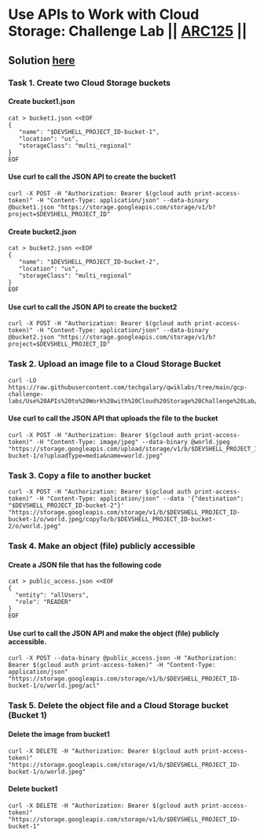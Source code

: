 # Use APIs to Work with Cloud Storage: Challenge Lab || [ARC125](https://www.cloudskillsboost.google/focuses/65991?parent=catalog) ||

## Solution [here]()

### Task 1. Create two Cloud Storage buckets ###
#### Create bucket1.json ####
```
cat > bucket1.json <<EOF
{  
   "name": "$DEVSHELL_PROJECT_ID-bucket-1",
   "location": "us",
   "storageClass": "multi_regional"
}
EOF
```
#### Use curl to call the JSON API to create the bucket1 ####
```
curl -X POST -H "Authorization: Bearer $(gcloud auth print-access-token)" -H "Content-Type: application/json" --data-binary @bucket1.json "https://storage.googleapis.com/storage/v1/b?project=$DEVSHELL_PROJECT_ID"
```

#### Create bucket2.json
```
cat > bucket2.json <<EOF
{  
   "name": "$DEVSHELL_PROJECT_ID-bucket-2",
   "location": "us",
   "storageClass": "multi_regional"
}
EOF
```
#### Use curl to call the JSON API to create the bucket2
```
curl -X POST -H "Authorization: Bearer $(gcloud auth print-access-token)" -H "Content-Type: application/json" --data-binary @bucket2.json "https://storage.googleapis.com/storage/v1/b?project=$DEVSHELL_PROJECT_ID"
```
### Task 2. Upload an image file to a Cloud Storage Bucket ###
```
curl -LO https://raw.githubusercontent.com/techgalary/qwiklabs/tree/main/gcp-challenge-labs/Use%20APIs%20to%20Work%20with%20Cloud%20Storage%20Challenge%20Lab/world.jpeg
```

#### Use curl to call the JSON API that uploads the file to the bucket
```
curl -X POST -H "Authorization: Bearer $(gcloud auth print-access-token)" -H "Content-Type: image/jpeg" --data-binary @world.jpeg "https://storage.googleapis.com/upload/storage/v1/b/$DEVSHELL_PROJECT_ID-bucket-1/o?uploadType=media&name=world.jpeg"
```
### Task 3. Copy a file to another bucket
```
curl -X POST -H "Authorization: Bearer $(gcloud auth print-access-token)" -H "Content-Type: application/json" --data '{"destination": "$DEVSHELL_PROJECT_ID-bucket-2"}' "https://storage.googleapis.com/storage/v1/b/$DEVSHELL_PROJECT_ID-bucket-1/o/world.jpeg/copyTo/b/$DEVSHELL_PROJECT_ID-bucket-2/o/world.jpeg"
```
### Task 4. Make an object (file) publicly accessible
#### Create a JSON file that has the following code
```
cat > public_access.json <<EOF
{
  "entity": "allUsers",
  "role": "READER"
}
EOF

```
#### Use curl to call the JSON API and make the object (file) publicly accessible.
```
curl -X POST --data-binary @public_access.json -H "Authorization: Bearer $(gcloud auth print-access-token)" -H "Content-Type: application/json" "https://storage.googleapis.com/storage/v1/b/$DEVSHELL_PROJECT_ID-bucket-1/o/world.jpeg/acl"
```
### Task 5. Delete the object file and a Cloud Storage bucket (Bucket 1)
#### Delete the image from bucket1
```
curl -X DELETE -H "Authorization: Bearer $(gcloud auth print-access-token)" "https://storage.googleapis.com/storage/v1/b/$DEVSHELL_PROJECT_ID-bucket-1/o/world.jpeg"
```
#### Delete bucket1
```
curl -X DELETE -H "Authorization: Bearer $(gcloud auth print-access-token)" "https://storage.googleapis.com/storage/v1/b/$DEVSHELL_PROJECT_ID-bucket-1"
```
